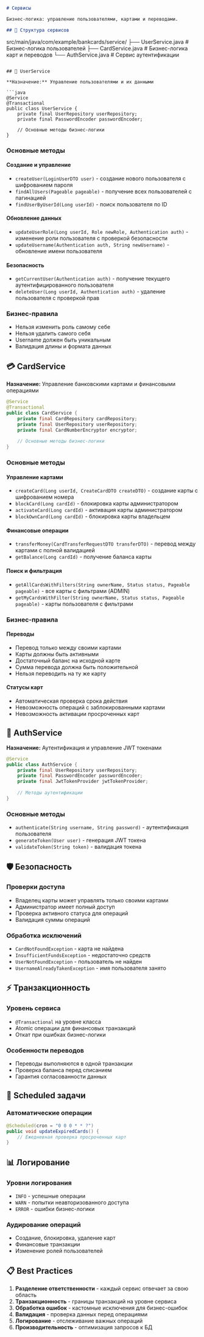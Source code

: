```markdown
# Сервисы

Бизнес-логика: управление пользователями, картами и переводами.

## 📁 Структура сервисов

```
src/main/java/com/example/bankcards/service/
├── UserService.java             # Бизнес-логика пользователей
├── CardService.java             # Бизнес-логика карт и переводов
└── AuthService.java             # Сервис аутентификации
```

## 👤 UserService

**Назначение:** Управление пользователями и их данными

```java
@Service
@Transactional
public class UserService {
    private final UserRepository userRepository;
    private final PasswordEncoder passwordEncoder;
    
    // Основные методы бизнес-логики
}
```

### Основные методы

#### Создание и управление
- `createUser(LoginUserDTO user)` - создание нового пользователя с шифрованием пароля
- `findAllUsers(Pageable pageable)` - получение всех пользователей с пагинацией
- `findUserByUserId(Long userId)` - поиск пользователя по ID

#### Обновление данных
- `updateUserRole(Long userId, Role newRole, Authentication auth)` - изменение роли пользователя с проверкой безопасности
- `updateUsername(Authentication auth, String newUsername)` - обновление имени пользователя

#### Безопасность
- `getCurrentUser(Authentication auth)` - получение текущего аутентифицированного пользователя
- `deleteUser(Long userId, Authentication auth)` - удаление пользователя с проверкой прав

### Бизнес-правила
- Нельзя изменить роль самому себе
- Нельзя удалить самого себя
- Username должен быть уникальным
- Валидация длины и формата данных

## 💳 CardService

**Назначение:** Управление банковскими картами и финансовыми операциями

```java
@Service
@Transactional
public class CardService {
    private final CardRepository cardRepository;
    private final UserRepository userRepository;
    private final CardNumberEncryptor encryptor;
    
    // Основные методы бизнес-логики
}
```

### Основные методы

#### Управление картами
- `createCard(Long userId, CreateCardDTO createDTO)` - создание карты с шифрованием номера
- `blockCard(Long cardId)` - блокировка карты администратором
- `activateCard(Long cardId)` - активация карты администратором
- `blockOwnCard(Long cardId)` - блокировка карты владельцем

#### Финансовые операции
- `transferMoney(CardTransferRequestDTO transferDTO)` - перевод между картами с полной валидацией
- `getBalance(Long cardId)` - получение баланса карты

#### Поиск и фильтрация
- `getAllCardsWithFilters(String ownerName, Status status, Pageable pageable)` - все карты с фильтрами (ADMIN)
- `getMyCardsWithFilter(String ownerName, Status status, Pageable pageable)` - карты пользователя с фильтрами

### Бизнес-правила

#### Переводы
- Перевод только между своими картами
- Карты должны быть активными
- Достаточный баланс на исходной карте
- Сумма перевода должна быть положительной
- Нельзя переводить на ту же карту

#### Статусы карт
- Автоматическая проверка срока действия
- Невозможность операций с заблокированными картами
- Невозможность активации просроченных карт

## 🔐 AuthService

**Назначение:** Аутентификация и управление JWT токенами

```java
@Service
public class AuthService {
    private final UserRepository userRepository;
    private final PasswordEncoder passwordEncoder;
    private final JwtTokenProvider jwtTokenProvider;
    
    // Методы аутентификации
}
```

### Основные методы
- `authenticate(String username, String password)` - аутентификация пользователя
- `generateToken(User user)` - генерация JWT токена
- `validateToken(String token)` - валидация токена

## 🛡️ Безопасность

### Проверки доступа
- Владелец карты может управлять только своими картами
- Администратор имеет полный доступ
- Проверка активного статуса для операций
- Валидация суммы операций

### Обработка исключений
- `CardNotFoundException` - карта не найдена
- `InsufficientFundsException` - недостаточно средств
- `UserNotFoundException` - пользователь не найден
- `UsernameAlreadyTakenException` - имя пользователя занято

## ⚡ Транзакционность

### Уровень сервиса
- `@Transactional` на уровне класса
- Atomic операции для финансовых транзакций
- Откат при ошибках бизнес-логики

### Особенности переводов
- Переводы выполняются в одной транзакции
- Проверка баланса перед списанием
- Гарантия согласованности данных

## 🔄 Scheduled задачи

### Автоматические операции
```java
@Scheduled(cron = "0 0 0 * * ?")
public void updateExpiredCards() {
    // Ежедневная проверка просроченных карт
}
```

## 📊 Логирование

### Уровни логирования
- `INFO` - успешные операции
- `WARN` - попытки неавторизованного доступа
- `ERROR` - ошибки бизнес-логики

### Аудирование операций
- Создание, блокировка, удаление карт
- Финансовые транзакции
- Изменение ролей пользователей

## 📋 Best Practices

1. **Разделение ответственности** - каждый сервис отвечает за свою область
2. **Транзакционность** - границы транзакций на уровне сервиса
3. **Обработка ошибок** - кастомные исключения для бизнес-ошибок
4. **Валидация** - проверка данных перед операциями
5. **Логирование** - отслеживание важных операций
6. **Производительность** - оптимизация запросов к БД